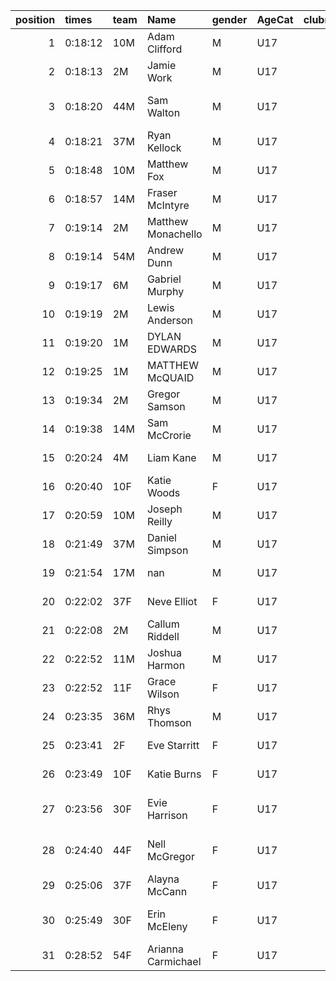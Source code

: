 |   position | times   | team   | Name               | gender   | AgeCat   |   clubnumber | Club name                  | Website                               |
|-----------:|:--------|:-------|:-------------------|:---------|:---------|-------------:|:---------------------------|:--------------------------------------|
|          1 | 0:18:12 | 10M    | Adam Clifford      | M        | U17      |           10 | Shettleston Harriers       | http://shettlestonharriers.org.uk/    |
|          2 | 0:18:13 | 2M     | Jamie Work         | M        | U17      |            2 | Kilmarnock H&AC            | http://www.kilmarnockharriers.com/    |
|          3 | 0:18:20 | 44M    | Sam Walton         | M        | U17      |           44 | North Ayrshire AAC         | https://naathletics.co.uk/            |
|          4 | 0:18:21 | 37M    | Ryan Kellock       | M        | U17      |           37 | Law & District AAC         | http://www.lawaac.co.uk/              |
|          5 | 0:18:48 | 10M    | Matthew Fox        | M        | U17      |           10 | Shettleston Harriers       | http://shettlestonharriers.org.uk/    |
|          6 | 0:18:57 | 14M    | Fraser McIntyre    | M        | U17      |           14 | Ayr Seaforth AC            | https://www.ayrseaforth.co.uk/        |
|          7 | 0:19:14 | 2M     | Matthew Monachello | M        | U17      |            2 | Kilmarnock H&AC            | http://www.kilmarnockharriers.com/    |
|          8 | 0:19:14 | 54M    | Andrew Dunn        | M        | U17      |           54 | VP-Glasgow                 | https://www.vp-glasgow.com            |
|          9 | 0:19:17 | 6M     | Gabriel Murphy     | M        | U17      |            6 | Cambuslang Harriers        | https://cambuslangharriers.org/       |
|         10 | 0:19:19 | 2M     | Lewis Anderson     | M        | U17      |            2 | Kilmarnock H&AC            | http://www.kilmarnockharriers.com/    |
|         11 | 0:19:20 | 1M     | DYLAN EDWARDS      | M        | U17      |            1 | East Kilbride AC           | http://www.ekac.org.uk/               |
|         12 | 0:19:25 | 1M     | MATTHEW McQUAID    | M        | U17      |            1 | East Kilbride AC           | http://www.ekac.org.uk/               |
|         13 | 0:19:34 | 2M     | Gregor Samson      | M        | U17      |            2 | Kilmarnock H&AC            | http://www.kilmarnockharriers.com/    |
|         14 | 0:19:38 | 14M    | Sam McCrorie       | M        | U17      |           14 | Ayr Seaforth AC            | https://www.ayrseaforth.co.uk/        |
|         15 | 0:20:24 | 4M     | Liam Kane          | M        | U17      |            4 | Inverclyde AC              | https://www.inverclydeac.org/         |
|         16 | 0:20:40 | 10F    | Katie Woods        | F        | U17      |           10 | Shettleston Harriers       | http://shettlestonharriers.org.uk/    |
|         17 | 0:20:59 | 10M    | Joseph Reilly      | M        | U17      |           10 | Shettleston Harriers       | http://shettlestonharriers.org.uk/    |
|         18 | 0:21:49 | 37M    | Daniel Simpson     | M        | U17      |           37 | Law & District AAC         | http://www.lawaac.co.uk/              |
|         19 | 0:21:54 | 17M    | nan                | M        | U17      |           17 | Calderglen Harriers        | http://www.calderglenharriers.org.uk/ |
|         20 | 0:22:02 | 37F    | Neve Elliot        | F        | U17      |           37 | Law & District AAC         | http://www.lawaac.co.uk/              |
|         21 | 0:22:08 | 2M     | Callum Riddell     | M        | U17      |            2 | Kilmarnock H&AC            | http://www.kilmarnockharriers.com/    |
|         22 | 0:22:52 | 11M    | Joshua Harmon      | M        | U17      |           11 | Airdrie Harriers           | http://airdrieharriers.org/           |
|         23 | 0:22:52 | 11F    | Grace Wilson       | F        | U17      |           11 | Airdrie Harriers           | http://airdrieharriers.org/           |
|         24 | 0:23:35 | 36M    | Rhys Thomson       | M        | U17      |           36 | Larkhall YMCA              | https://www.larkhallymcaharriers.org  |
|         25 | 0:23:41 | 2F     | Eve Starritt       | F        | U17      |            2 | Kilmarnock H&AC            | http://www.kilmarnockharriers.com/    |
|         26 | 0:23:49 | 10F    | Katie Burns        | F        | U17      |           10 | Shettleston Harriers       | http://shettlestonharriers.org.uk/    |
|         27 | 0:23:56 | 30F    | Evie Harrison      | F        | U17      |           30 | Greenock Glenpark Harriers | https://greenockglenparkharriers.com/ |
|         28 | 0:24:40 | 44F    | Nell McGregor      | F        | U17      |           44 | North Ayrshire AAC         | https://naathletics.co.uk/            |
|         29 | 0:25:06 | 37F    | Alayna McCann      | F        | U17      |           37 | Law & District AAC         | http://www.lawaac.co.uk/              |
|         30 | 0:25:49 | 30F    | Erin McEleny       | F        | U17      |           30 | Greenock Glenpark Harriers | https://greenockglenparkharriers.com/ |
|         31 | 0:28:52 | 54F    | Arianna Carmichael | F        | U17      |           54 | VP-Glasgow                 | https://www.vp-glasgow.com            |